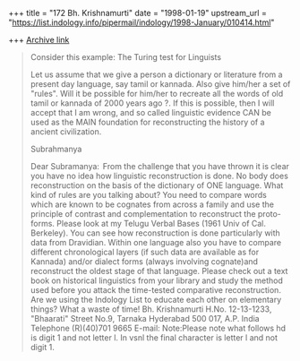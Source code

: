 +++
title = "172 Bh. Krishnamurti"
date = "1998-01-19"
upstream_url = "https://list.indology.info/pipermail/indology/1998-January/010414.html"

+++
[Archive link](https://list.indology.info/pipermail/indology/1998-January/010414.html)

 >Consider this example: The Turing test for Linguists
>
>Let us assume that we give a person a dictionary or literature
>from a present day language, say tamil or kannada.
>Also give him/her a set of "rules".  Will it be possible for
>him/her to recreate all the words of old tamil or kannada of
>2000 years ago ?.
>If this is possible, then I will accept that I am wrong, and so
>called linguistic evidence CAN be used as the MAIN foundation
>for reconstructing the history of a ancient civilization.
>
>Subrahmanya
>
>Dear Subramanya:
> From the challenge that you have thrown it is clear you have no
idea how linguistic reconstruction is done. No body does reconstruction
on the basis of the dictionary of ONE language.
        What kind of rules are you talking about?
You need to compare words which are known to be cognates from across a
family and use the principle of contrast and complementation to reconstruct
the proto-forms. Please look at my Telugu Verbal Bases
(1961 Univ of Cal. Berkeley). You can see how reconstruction is done
particularly with data from Dravidian. Within one language also you
have to compare different chronological layers (if such data are available
as for Kannada) and/or dialect forms (always involving cognate)and
reconstruct the oldest stage of that language. Please check out
a text book on historical linguistics from your library and study
the method used before you attack the time-tested comparative
reconstruction. Are we using the Indology List to educate each other on
elementary things? What a waste of time!
Bh. Krishnamurti
H.No. 12-13-1233, "Bhaarati"
Street No.9, Tarnaka
Hyderabad 500 017, A.P.
India
Telephone (R)(40)701 9665
E-mail: <bhk at hd1.vsnl.net.in>
Note:Please note what follows hd is digit 1 and not letter l.
In vsnl the final character is letter l and not digit 1.



